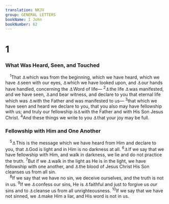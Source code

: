 ```yaml
---
translation: NKJV
group: GENERAL LETTERS
bookName: I John 
bookNumber: 62
---
```


<div class="title"><h1>1</h1><h3>What Was Heard, Seen, and Touched</h3></div>
<span class="verse 1gi_1_1"> <sup>1</sup>That <a data-toggle="tooltip" data-placement="bottom" title="(John 1:1); 1 John 2:13, 14">⚓</a>which was from the beginning, which we have heard, which we have <a data-toggle="tooltip" data-placement="bottom" title="Luke 1:2; John 1:14">⚓</a>seen with our eyes, <a data-toggle="tooltip" data-placement="bottom" title="2 Pet. 1:16">⚓</a>which we have looked upon, and <a data-toggle="tooltip" data-placement="bottom" title="Luke 24:39; John 20:27">⚓</a>our hands have handled, concerning the <a data-toggle="tooltip" data-placement="bottom" title="(John 1:1, 4, 14)">⚓</a>Word of life— </span>
<span class="verse 1gi_1_2"><sup>2</sup><a data-toggle="tooltip" data-placement="bottom" title="John 1:4; (1 John 3:5, 8; 5:20)">⚓</a>the life <a data-toggle="tooltip" data-placement="bottom" title="Rom. 16:26; 1 Tim. 3:16">⚓</a>was manifested, and we have seen, <a data-toggle="tooltip" data-placement="bottom" title="John 21:24">⚓</a>and bear witness, and declare to you that eternal life which was <a data-toggle="tooltip" data-placement="bottom" title="(John 1:1, 18; 16:28)">⚓</a>with the Father and was manifested to us— </span>
<span class="verse 1gi_1_3"><sup>3</sup>that which we have seen and heard we declare to you, that you also may have fellowship with us; and truly our fellowship <i>is</i><a data-toggle="tooltip" data-placement="bottom" title="John 17:21; 1 Cor. 1:9; 1 John 2:24">⚓</a>with the Father and with His Son Jesus Christ. </span>
<span class="verse 1gi_1_4"><sup>4</sup>And these things we write to you <a data-toggle="tooltip" data-placement="bottom" title="John 15:11; 16:24; 1 Pet. 1:8">⚓</a>that your joy may be full.<br/></span>
<div class="title"><h3>Fellowship with Him and One Another</h3></div>
<span class="verse 1gi_1_5"> <sup>5</sup><a data-toggle="tooltip" data-placement="bottom" title="John 1:19; 1 John 3:11">⚓</a>This is the message which we have heard from Him and declare to you, that <a data-toggle="tooltip" data-placement="bottom" title="(1 Tim. 6:16); James 1:17">⚓</a>God is light and in Him is no darkness at all. </span>
<span class="verse 1gi_1_6"><sup>6</sup><a data-toggle="tooltip" data-placement="bottom" title="(John 8:12); 2 Cor. 6:14; (1 John 2:9–11)">⚓</a>If we say that we have fellowship with Him, and walk in darkness, we lie and do not practice the truth. </span>
<span class="verse 1gi_1_7"><sup>7</sup>But if we <a data-toggle="tooltip" data-placement="bottom" title="Is. 2:5">⚓</a>walk in the light as He is in the light, we have fellowship with one another, and <a data-toggle="tooltip" data-placement="bottom" title="(1 Cor. 6:11)">⚓</a>the blood of Jesus Christ His Son cleanses us from all sin.<br/></span>
<span class="verse 1gi_1_8"> <sup>8</sup>If we say that we have no sin, we deceive ourselves, and the truth is not in us. </span>
<span class="verse 1gi_1_9"><sup>9</sup>If we <a data-toggle="tooltip" data-placement="bottom" title="Ps. 32:5; Prov. 28:13">⚓</a>confess our sins, He is <a data-toggle="tooltip" data-placement="bottom" title="(Rom. 3:24–26)">⚓</a>faithful and just to forgive us <i>our</i> sins and to <a data-toggle="tooltip" data-placement="bottom" title="Ps. 51:2">⚓</a>cleanse us from all unrighteousness. </span>
<span class="verse 1gi_1_10"><sup>10</sup>If we say that we have not sinned, we <a data-toggle="tooltip" data-placement="bottom" title="John 3:33; 1 John 5:10">⚓</a>make Him a liar, and His word is not in us.<br/></span>
